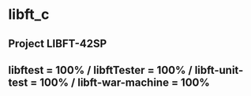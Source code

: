 # libft_c
## Project LIBFT-42SP
## libftest = 100% / libftTester = 100% / libft-unit-test = 100% / libft-war-machine = 100%
